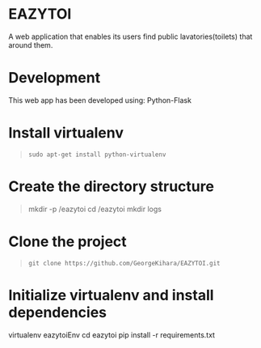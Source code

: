 # EAZYTOI
A web application that enables its users find public lavatories(toilets) that around them.
# Development
This web app has been  developed using: Python-Flask
# Install virtualenv
>`sudo apt-get install python-virtualenv`

# Create the directory structure
>mkdir -p /eazytoi
>cd /eazytoi
>mkdir logs

# Clone the project
>`git clone https://github.com/GeorgeKihara/EAZYTOI.git`

# Initialize virtualenv and install dependencies
virtualenv eazytoiEnv
cd eazytoi
pip install -r requirements.txt